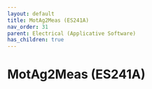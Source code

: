 ```yaml
---
layout: default
title: MotAg2Meas (ES241A)
nav_order: 31
parent: Electrical (Applicative Software)
has_children: true
---
```

# MotAg2Meas (ES241A)
